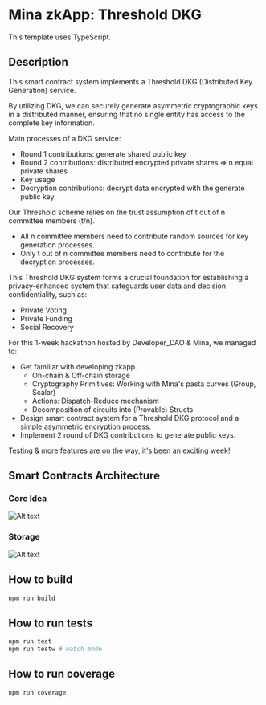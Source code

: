 # Mina zkApp: Threshold DKG

This template uses TypeScript.

## Description

This smart contract system implements a Threshold DKG (Distributed Key Generation) service.

By utilizing DKG, we can securely generate asymmetric cryptographic keys in a distributed manner, ensuring that no single entity has access to the complete key information.

Main processes of a DKG service:

- Round 1 contributions: generate shared public key
- Round 2 contributions: distributed encrypted private shares => n equal private shares
- Key usage
- Decryption contributions: decrypt data encrypted with the generate public key

Our Threshold scheme relies on the trust assumption of t out of n committee members (t/n).

- All n committee members need to contribute random sources for key generation processes.
- Only t out of n committee members need to contribute for the decryption processes.

This Threshold DKG system forms a crucial foundation for establishing a privacy-enhanced system that safeguards user data and decision confidentiality, such as:

- Private Voting
- Private Funding
- Social Recovery

For this 1-week hackathon hosted by Developer_DAO & Mina, we managed to:

- Get familiar with developing zkapp.
  - On-chain & Off-chain storage
  - Cryptography Primitives: Working with Mina's pasta curves (Group, Scalar)
  - Actions: Dispatch-Reduce mechanism
  - Decomposition of circuits into (Provable) Structs
- Design smart contract system for a Threshold DKG protocol and a simple asymmetric encryption process.
- Implement 2 round of DKG contributions to generate public keys.

Testing & more features are on the way, it's been an exciting week!

## Smart Contracts Architecture

### Core Idea

![Alt text](image-3.png)

### Storage

![Alt text](image-2.png)

## How to build

```sh
npm run build
```

## How to run tests

```sh
npm run test
npm run testw # watch mode
```

## How to run coverage

```sh
npm run coverage
```